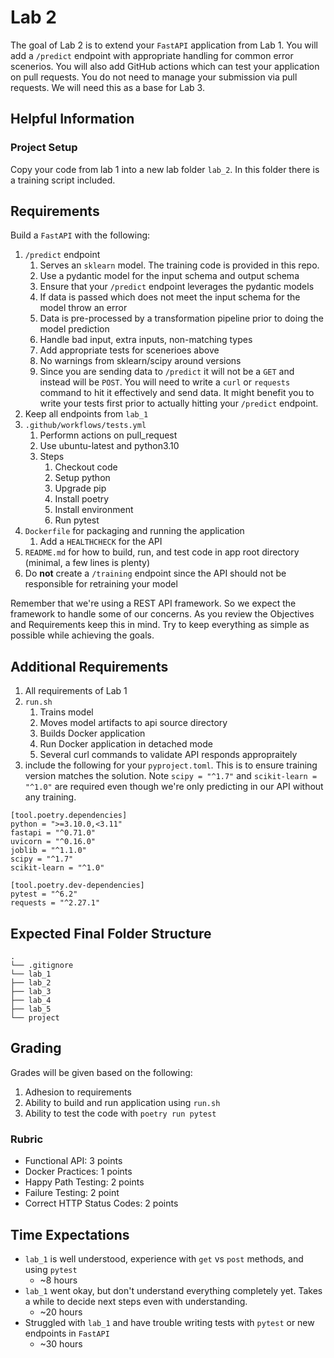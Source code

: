 # Lab 2

The goal of Lab 2 is to extend your `FastAPI` application from Lab 1. You will add a `/predict` endpoint with appropriate handling for common error scenerios. You will also add GitHub actions which can test your application on pull requests. You do not need to manage your submission via pull requests. We will need this as a base for Lab 3.

## Helpful Information

### Project Setup

Copy your code from lab 1 into a new lab folder `lab_2`. In this folder there is a training script included.

## Requirements

Build a `FastAPI` with the following:

1. `/predict` endpoint
   1. Serves an `sklearn` model. The training code is provided in this repo.
   2. Use a pydantic model for the input schema and output schema
   3. Ensure that your `/predict` endpoint leverages the pydantic models
   4. If data is passed which does not meet the input schema for the model throw an error
   5. Data is pre-processed by a transformation pipeline prior to doing the model prediction
   6. Handle bad input, extra inputs, non-matching types
   7. Add appropriate tests for scenerioes above
   8. No warnings from sklearn/scipy around versions
   9. Since you are sending data to `/predict` it will not be a `GET` and instead will be `POST`. You will need to write a `curl` or `requests` command to hit it effectively and send data. It might benefit you to write your tests first prior to actually hitting your `/predict` endpoint.
2. Keep all endpoints from `lab_1`
3. `.github/workflows/tests.yml`
   1. Performn actions on pull_request
   2. Use ubuntu-latest and python3.10
   3. Steps
         1. Checkout code
         2. Setup python
         3. Upgrade pip
         4. Install poetry
         5. Install environment
         6. Run pytest
4. `Dockerfile` for packaging and running the application
   1. Add a `HEALTHCHECK` for the API
5. `README.md` for how to build, run, and test code in app root directory (minimal, a few lines is plenty)
6. Do **not** create a `/training` endpoint since the API should not be responsible for retraining your model

Remember that we're using a REST API framework. So we expect the framework to handle some of our concerns. As you review the Objectives and Requirements keep this in mind. Try to keep everything as simple as possible while achieving the goals.

## Additional Requirements

1. All requirements of Lab 1
2. `run.sh`
   1. Trains model
   2. Moves model artifacts to api source directory
   3. Builds Docker application
   4. Run Docker application in detached mode
   5. Several curl commands to validate API responds appropraitely
3. include the following for your `pyproject.toml`. This is to ensure training version matches the solution. Note `scipy = "^1.7"` and `scikit-learn = "^1.0"` are required even though we're only predicting in our API without any training.

```{toml}
[tool.poetry.dependencies]
python = ">=3.10.0,<3.11"
fastapi = "^0.71.0"
uvicorn = "^0.16.0"
joblib = "^1.1.0"
scipy = "^1.7"
scikit-learn = "^1.0"

[tool.poetry.dev-dependencies]
pytest = "^6.2"
requests = "^2.27.1"
```

## Expected Final Folder Structure

```{text}
.
└── .gitignore
└── lab_1
├── lab_2
├── lab_3
├── lab_4
├── lab_5
└── project
```

## Grading

Grades will be given based on the following:

1. Adhesion to requirements
2. Ability to build and run application using `run.sh`
3. Ability to test the code with `poetry run pytest`

### Rubric

- Functional API: 3 points
- Docker Practices: 1 points
- Happy Path Testing: 2 points
- Failure Testing: 2 point
- Correct HTTP Status Codes: 2 points

## Time Expectations

- `lab_1` is well understood, experience with `get` vs `post` methods, and using `pytest`
  - ~8 hours
- `lab_1` went okay, but don't understand everything completely yet. Takes a while to decide next steps even with understanding.
  - ~20 hours
- Struggled with `lab_1` and have trouble writing tests with `pytest` or new endpoints in `FastAPI`
  - ~30 hours
